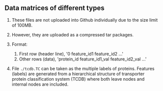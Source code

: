 

## Data matrices of different types

1. These files are not uploaded into Github individually due to the size limit of 100MB.

1. However, they are uploaded as a compressed tar packages.

1. Format:
   1. First row (header line), '0 feature_id1 feature_id2 ...'
   2. Other rows (data), 'protein_id feature_id1_val feature_id2_val ...'

1. File `./tcdb.TC` can be taken as the multiple labels of proteins. Features (labels) are generated from a hierarchical structure of transporter protein classification system (TCDB) where both leave nodes and internal nodes are included. 
